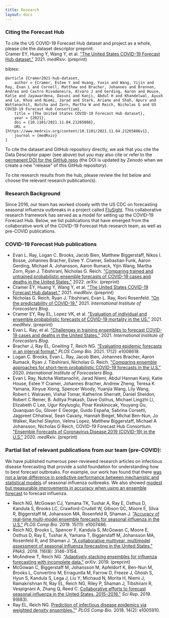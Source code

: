 ```yaml
---
title: Research
layout: docs
---
```


### Citing the Forecast Hub
To cite the US COVID-19 Forecast Hub dataset and project as a whole, please cite the dataset descriptor preprint:  
Cramer EY, Huang Y, Wang Y, et al. <a href="https://www.medrxiv.org/content/10.1101/2021.11.04.21265886v1" target="_blank"> "The United States COVID-19 Forecast Hub dataset."</a> 2021. _medRxiv_. (preprint)  
 
bibtex:
```
@article {Cramer2021-hub-dataset,
	author = {Cramer, Estee Y and Huang, Yuxin and Wang, Yijin and Ray, Evan L and Cornell, Matthew and Bracher, Johannes and Brennen, Andrea and Castro Rivadeneira, Alvaro J and Gerding, Aaron and House, Katie and Jayawardena, Dasuni and Kanji, Abdul H and Khandelwal, Ayush and Le, Khoa and Niemi, Jarad and Stark, Ariane and Shah, Apurv and Wattanachit, Nutcha and Zorn, Martha W and Reich, Nicholas G and US COVID-19 Forecast Hub Consortium},
	title = {The United States COVID-19 Forecast Hub dataset},
	year = {2021},
	doi = {10.1101/2021.11.04.21265886},
	URL = {https://www.medrxiv.org/content/10.1101/2021.11.04.21265886v1},
	journal = {medRxiv}
}
```
  
To cite the dataset and GitHub repository directly, we ask that you cite the Data Descriptor paper (see above) but you may also cite or refer to the <a href="https://zenodo.org/badge/latestdoi/254453761" target="_blank">permanent DOI for the GitHub repo</a> (the DOI is updated by Zenodo when we create a new "release" of this GitHub repository).  

To cite research results from the hub, please review the list below and choose the relevant research publication(s).  

### Research Background
Since 2016, our team has worked closely with the US CDC on forecasting seasonal influenza outbreaks in a project called <a href="https://www.cdc.gov/flu/weekly/flusight/index.html" target="_blank">FluSight</a>. This collaborative research framework has served as a model for setting up the COVID-19 Forecast Hub. Below, we list publications that have emerged from the collaborative work of the COVID-19 Forecast Hub research team, as well as pre-COVID publications.

### COVID-19 Forecast Hub publications
 -  Evan L. Ray, Logan C. Brooks, Jacob Bien, Matthew Biggerstaff, Nikos I. Bosse, Johannes Bracher, Estee Y. Cramer, Sebastian Funk, Aaron Gerding, Michael A. Johansson, Aaron Rumack, Yijin Wang, Martha Zorn, Ryan J. Tibshirani, Nicholas G. Reich. <a href="https://arxiv.org/abs/2201.12387" target="_blank"> "Comparing trained and untrained probabilistic ensemble forecasts of COVID-19 cases and deaths in the United States."</a> 2022. _arXiv_. (preprint)
 -  Cramer EY, Huang Y, Wang Y, et al. <a href="https://www.medrxiv.org/content/10.1101/2021.11.04.21265886v1" target="_blank"> "The United States COVID-19 Forecast Hub dataset."</a> 2021. _medRxiv_. (preprint)
 -  Nicholas G. Reich, Ryan J. Tibshirani, Evan L. Ray, Roni Rosenfeld. <a href="https://forecasters.org/blog/2021/09/28/on-the-predictability-of-covid-19/" target="_blank"> "On the predictability of COVID-19."</a> 2021. _International Institute of Forecasters Blog_.
 -  Cramer EY, Ray EL, Lopez VK, et al. <a href="https://www.medrxiv.org/content/10.1101/2021.02.03.21250974v3" target="_blank"> "Evaluation of individual and ensemble probabilistic forecasts of COVID-19 mortality in the US."</a> 2021. _medRxiv_. (preprint)
 - Evan L. Ray, et al. <a href="https://forecasters.org/blog/2021/04/09/challenges-in-training-ensembles-to-forecast-covid-19-cases-and-deaths-in-the-united-states/" target="_blank">"Challenges in training ensembles to forecast COVID-19 cases and deaths in the United States."</a> 2021. _International Institute of Forecasters Blog_.
 -  Bracher J, Ray EL, Gneiting T, Reich NG. <a href="https://journals.plos.org/ploscompbiol/article?id=10.1371/journal.pcbi.1008618" target="_blank">"Evaluating epidemic forecasts in an interval format."</a> _PLOS Comp Bio_. 2021. 17(2): e1008618.
 - Logan C. Brooks, Evan L. Ray, Jacob Bien, Johannes Bracher, Aaron Rumack, Ryan J. Tibshirani, Nicholas G. Reich. <a href="https://forecasters.org/blog/2020/10/28/comparing-ensemble-approaches-for-short-term-probabilistic-covid-19-forecasts-in-the-u-s/" target="_blank">"Comparing ensemble approaches for short-term probabilistic COVID-19 forecasts in the U.S."</a> 2020. _International Institute of Forecasters Blog_.
 -  Evan L Ray, Nutcha Wattanachit, Jarad Niemi, Abdul Hannan Kanji, Katie House, Estee Y Cramer, Johannes Bracher, Andrew Zheng, Teresa K Yamana, Xinyue Xiong, Spencer Woody, Yuanjia Wang, Lily Wang, Robert L Walraven, Vishal Tomar, Katherine Sherratt, Daniel Sheldon, Robert C Reiner, B. Aditya Prakash, Dave Osthus, Michael Lingzhi Li, Elizabeth C Lee, Ugur Koyluoglu, Pinar Keskinocak, Youyang Gu, Quanquan Gu, Glover E George, Guido España, Sabrina Corsetti, Jagpreet Chhatwal, Sean Cavany, Hannah Biegel, Michal Ben-Nun, Jo Walker, Rachel Slayton, Velma Lopez, Matthew Biggerstaff, Michael A Johansson, Nicholas G Reich, COVID-19 Forecast Hub Consortium. <a href="https://www.medrxiv.org/content/10.1101/2020.08.19.20177493v1" target="_blank"> "Ensemble Forecasts of Coronavirus Disease 2019 (COVID-19) in the U.S."</a> 2020. _medRxiv_. (preprint)


### Partial list of relevant publications from our team (pre-COVID):
We have published numerous peer-reviewed research articles on infectious disease forecasting that provide a solid foundation for understanding how to best forecast outbreaks. For example, our work has found that there <a href="https://www.pnas.org/lookup/doi/10.1073/pnas.1812594116" target="_blank">was not a large difference in predictive performance between mechanistic and statistical models</a> of seasonal influenza outbreaks. We also showed <a href="https://journals.plos.org/ploscompbiol/article?id=10.1371/journal.pcbi.1007486" target="_blank">modest but measurable improvements in accuracy when using an ensemble forecast</a> to forecast influenza.

 - Reich NG, McGowan CJ, Yamana TK, Tushar A, Ray E, Osthus D, Kandula S, Brooks LC, Crawford-Crudell W, Gibson GC, Moore E, Silva R, Biggerstaff M, Johansson MA, Rosenfeld R, Shaman J. <a href="https://doi.org/10.1371/journal.pcbi.1007486" target="_blank">"Accuracy of real-time multi-model ensemble forecasts for seasonal influenza in the U.S."</a> _PLOS Comp Bio_. 2019. 15(11): e1007486.
 - Reich NG, Brooks L, Spencer F, Kandula S, McGowan C, Moore E, Osthus D, Ray E, Tushar A, Yamana T, Biggerstaff M, Johansson MA, Rosenfeld R, and Shaman J. <a href="https://doi.org/10.1073/pnas.1812594116" target="_blank">"A collaborative multiyear, multimodel assessment of seasonal influenza forecasting in the United States."</a> _PNAS_. 2019. 116(8): 3146-3154. 
 - McAndrew T, Reich NG. <a href="https://arxiv.org/abs/1908.01675" target="_blank">"Adaptively stacking ensembles for influenza forecasting with incomplete data."</a> _arXiv_. 2019. (preprint) 
 - McGowan C, Biggerstaff M, Johansson M, Apfeldorf K, Ben-Nun M, Brooks L, Convertino M, Erraguntla M, Farrow D, Freeze J, Ghosh S, Hyun S, Kandula S, Lega J, Liu Y, Michaud N, Morita H, Niemi J, Ramakrishnan N, Ray EL, Reich NG, Riley P, Shaman J, Tibshirani R, Vespignani A, Zhang Q, Reed C. <a href="https://doi.org/10.1038/s41598-018-36361-9" target="_blank">Collaborative efforts to forecast seasonal influenza in the United States, 2015–2016."</a> _Sci Rep_. 2019. 9(683).
 - Ray EL, Reich NG. <a href="https://doi.org/10.1371/journal.pcbi.1005910" target="_blank">Prediction of infectious disease epidemics via weighted density ensembles."</a>" _PLOS Comp Bio_. 2018. 14(2): e1005910. 
